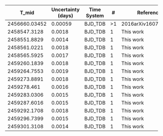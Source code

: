 |T_mid|Uncertainty (days)           |Time System|#                                            |Reference                           |
|-----|-----------------------------|-----------|---------------------------------------------|------------------------------------|
|2456660.03452|0.00059                      |BJD_TDB    |>1                                           |2016arXiv160700322B                 |
|2458547.3128|0.0018                       |BJD_TDB    |1                                            |This work                           |
|2458551.8829|0.0014                       |BJD_TDB    |1                                            |This work                           |
|2458561.0221|0.0018                       |BJD_TDB    |1                                            |This work                           |
|2458565.5925|0.0017                       |BJD_TDB    |1                                            |This work                           |
|2459260.1839|0.0018                       |BJD_TDB    |1                                            |This work                           |
|2459264.7553|0.0019                       |BJD_TDB    |1                                            |This work                           |
|2459273.8891|0.0018                       |BJD_TDB    |1                                            |This work                           |
|2459278.461|0.0016                       |BJD_TDB    |1                                            |This work                           |
|2459283.0306|0.0015                       |BJD_TDB    |1                                            |This work                           |
|2459287.6016|0.0015                       |BJD_TDB    |1                                            |This work                           |
|2459292.1708|0.0018                       |BJD_TDB    |1                                            |This work                           |
|2459296.7399|0.0015                       |BJD_TDB    |1                                            |This work                           |
|2459301.3108|0.0014                       |BJD_TDB    |1                                            |This work                           |
